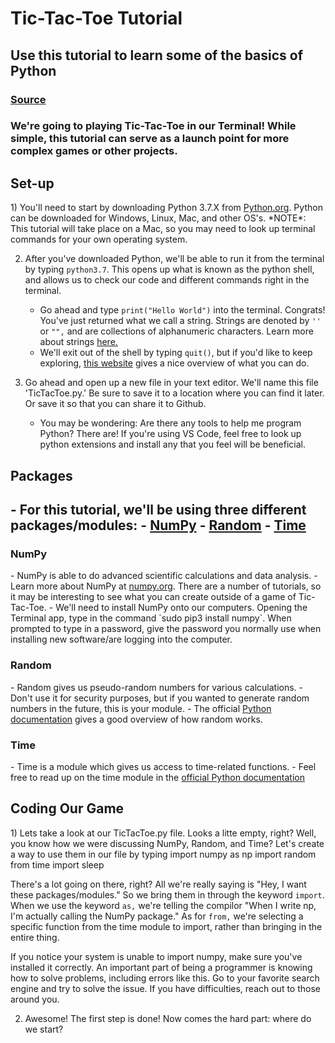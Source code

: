 <h1>Tic-Tac-Toe Tutorial</h1>
<h2>Use this tutorial to learn some of the basics of Python</h2>
<h3><a href="https://www.geeksforgeeks.org/python-implementation-automatic-tic-tac-toe-game-using-random-number/">Source</a></h3>

<h3>We're going to playing Tic-Tac-Toe in our Terminal! While simple, this tutorial can serve as a launch point for more complex games or other projects.</h3>

<h2>Set-up</h2>
1) You'll need to start by downloading Python 3.7.X from <a href="https://www.python.org" target="_blank">Python.org</a>. Python can be downloaded for Windows, Linux, Mac, and other OS's. 
*NOTE*: This tutorial will take place on a Mac, so you may need to look up terminal commands for your own operating system.

2) After you've downloaded Python, we'll be able to run it from the terminal by typing `python3.7`. This opens up what is known as the python shell, and allows us to check our code and different commands right in the terminal. 
    - Go ahead and type `print("Hello World")` into the terminal. Congrats! You've just returned what we call a string. Strings are denoted by `''` or `"",` and are collections of alphanumeric characters. Learn more about strings <a href="https://www.w3schools.com/python/python_strings.asp" target="_blank">here.</a>
    - We'll exit out of the shell by typing `quit()`, but if you'd like to keep exploring, <a href="https://www.python-course.eu/python3_interactive.php" target="_blank"> this website</a> gives a nice overview of what you can do. 

3) Go ahead and open up a new file in your text editor. We'll name this file 'TicTacToe.py.' Be sure to save it to a location where you can find it later. Or save it so that you can share it to Github. 
    - You may be wondering: Are there any tools to help me program Python? There are! If you're using VS Code, feel free to look up python extensions and install any that you feel will be beneficial. 

<h2>Packages<h2>
    - For this tutorial, we'll be using three different packages/modules:
       - <a href="https://numpy.org">NumPy</a>
       - <a href="https://docs.python.org/2/library/random.html">Random</a>
       - <a href="https://docs.python.org/3/library/time.html">Time</a>
    <h3>NumPy</h3>
        - NumPy is able to do advanced scientific calculations and data analysis.  
        - Learn more about NumPy at <a href="https://numpy.org">numpy.org</a>. There are a number of tutorials, so it may be interesting to see what you can create outside of a game of Tic-Tac-Toe.
        - We'll need to install NumPy onto our computers. Opening the Terminal app, type in the command `sudo pip3 install numpy`. When prompted to type in a password, give the password you normally use when installing new software/are logging into the computer. 
    <h3>Random</h3>
        - Random gives us pseudo-random numbers for various calculations. 
        - Don't use it for security purposes, but if you wanted to generate random numbers in the future, this is your module.
        - The official <a href="https://docs.python.org/3/library/random.html">Python documentation</a> gives a good overview of how random works.
    <h3>Time</h3>
        - Time is a module which gives us access to time-related functions. 
        - Feel free to read up on the time module in the <a href="https://docs.python.org/3/library/time.html">official Python documentation</a>

<h2>Coding Our Game</h2>
    1) Lets take a look at our TicTacToe.py file. Looks a litte empty, right? Well, you know how we were discussing NumPy, Random, and Time? Let's create a way to use them in our file by typing
        import numpy as np
        import random
        from time import sleep
      
   There's a lot going on there, right? All we're really saying is "Hey, I want these packages/modules." So we bring them in through the keyword `import`. When we use the keyword `as,` we're telling the compilor "When I write np, I'm actually calling the NumPy package." As for `from,` we're selecting a specific function from the time module to import, rather than bringing in the entire thing.

   If you notice your system is unable to import numpy, make sure you've installed it correctly. An important part of being a programmer is knowing how to solve problems, including errors like this. Go to your favorite search engine and try to solve the issue. If you have difficulties, reach out to those around you.
   
   2) Awesome! The first step is done! Now comes the hard part: where do we start?



